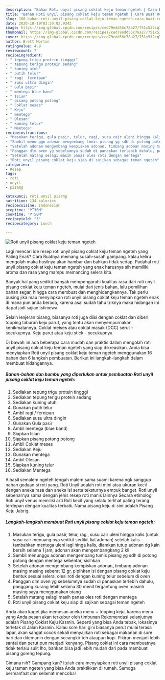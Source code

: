 ```yaml
---
description: "Bahan Roti unyil pisang coklat keju teman ngeteh | Cara Buat Roti unyil pisang coklat keju teman ngeteh Yang Lezat Sekali"
title: "Bahan Roti unyil pisang coklat keju teman ngeteh | Cara Buat Roti unyil pisang coklat keju teman ngeteh Yang Lezat Sekali"
slug: 168-bahan-roti-unyil-pisang-coklat-keju-teman-ngeteh-cara-buat-roti-unyil-pisang-coklat-keju-teman-ngeteh-yang-lezat-sekali
date: 2020-10-19T03:39:02.934Z
image: https://img-global.cpcdn.com/recipes/ced79edd56c78a27/751x532cq70/roti-unyil-pisang-coklat-keju-teman-ngeteh-foto-resep-utama.jpg
thumbnail: https://img-global.cpcdn.com/recipes/ced79edd56c78a27/751x532cq70/roti-unyil-pisang-coklat-keju-teman-ngeteh-foto-resep-utama.jpg
cover: https://img-global.cpcdn.com/recipes/ced79edd56c78a27/751x532cq70/roti-unyil-pisang-coklat-keju-teman-ngeteh-foto-resep-utama.jpg
author: Brett Morton
ratingvalue: 4.8
reviewcount: 7
recipeingredient:
- " tepung trigu protein tingggi"
- " tepung terigu protein sedang"
- " kuning utuh"
- " putih telur"
- " ragi  fernipan"
- " susu ultra dingin"
- " Gula pasir"
- " mentega blue band"
- " Isian"
- " pisang potong potong"
- " Coklat meses"
- " Keju"
- " mentega"
- " Olesan"
- " kuning telur"
- " Mentega"
recipeinstructions:
- "Masukan terigu, gula pasir, telur, ragi, susu cair uleni hingga kalis (untuk susu cair menuang nya sedikit sedikit liat adonan) setelah kalis tambahkan mentega uleni lagi hinga kalis, diamkan tutup adonan dg kain bersih selama 1 jam, adonan akan mengembangkang 2 kli"
- "Sambil menunggu adonan mengembang tumis pisang yg sdh di potong potong dengan mentega sebentar, sisihkan"
- "Setelah adonan mengembang kempiskan adonan, timbang adonan masing masing seberat 12 gr, pipihkan isi dengan pisang coklat keju bentuk sesuai selera, olesi roti dengan kuning telur sebelum di oven"
- "Panggan dlm oven yg sebelumnya sudah di panaskan terlebih dahulu, panggang kurang lebih selama 30 menit tergantung oven masinh masing saya menggunakan otang"
- "Setelah matang selagi masih panas oles roti dengan mentega"
- "Roti unyil pisang coklat keju siap di sajikan sebagai teman ngeteh"
categories:
- Resep
tags:
- roti
- unyil
- pisang

katakunci: roti unyil pisang 
nutrition: 134 calories
recipecuisine: Indonesian
preptime: "PT36M"
cooktime: "PT50M"
recipeyield: "3"
recipecategory: Lunch

---
```



![Roti unyil pisang coklat keju teman ngeteh](https://img-global.cpcdn.com/recipes/ced79edd56c78a27/751x532cq70/roti-unyil-pisang-coklat-keju-teman-ngeteh-foto-resep-utama.jpg)

Lagi mencari ide resep roti unyil pisang coklat keju teman ngeteh yang Paling Enak? Cara Buatnya memang susah-susah gampang. kalau keliru mengolah maka hasilnya akan hambar dan bahkan tidak sedap. Padahal roti unyil pisang coklat keju teman ngeteh yang enak harusnya sih memiliki aroma dan rasa yang mampu memancing selera kita.

Banyak hal yang sedikit banyak mempengaruhi kualitas rasa dari roti unyil pisang coklat keju teman ngeteh, mulai dari jenis bahan, lalu pemilihan bahan segar, hingga cara membuat dan menghidangkannya. Tak perlu pusing jika mau menyiapkan roti unyil pisang coklat keju teman ngeteh enak di mana pun anda berada, karena asal sudah tahu triknya maka hidangan ini dapat jadi sajian istimewa.

Selain lenjeran pisang, biasanya roti juga diisi dengan coklat dan diberi topping taburan keju parut, yang tentu akan menyempurnakan kenikmatannya. Coklat meises atau coklat masak (DCC) serut - secukupnya. Keju parut atau keju stick - secukupnya.


Di bawah ini ada beberapa cara mudah dan praktis dalam mengolah roti unyil pisang coklat keju teman ngeteh yang siap dikreasikan. Anda bisa menyiapkan Roti unyil pisang coklat keju teman ngeteh menggunakan 16 bahan dan 6 langkah pembuatan. Berikut ini langkah-langkah dalam membuat hidangannya.

<!--inarticleads1-->

##### Bahan-bahan dan bumbu yang diperlukan untuk pembuatan Roti unyil pisang coklat keju teman ngeteh:

1. Sediakan  tepung trigu protein tingggi
1. Sediakan  tepung terigu protein sedang
1. Sediakan  kuning utuh
1. Gunakan  putih telur
1. Ambil  ragi / fernipan
1. Sediakan  susu ultra dingin
1. Gunakan  Gula pasir
1. Ambil  mentega (blue band)
1. Siapkan  Isian
1. Siapkan  pisang potong potong
1. Ambil  Coklat meses
1. Sediakan  Keju
1. Gunakan  mentega
1. Ambil  Olesan
1. Siapkan  kuning telur
1. Sediakan  Mentega


Alhasil semalem ngeteh tengah malem sama suami karena ngk sanggup nahan godaan si roti yang. Roti Unyil adalah roti mini atau ukuran kecil dengan aneka rasa dan aneka isi serta teksturnya empuk banget. Roti unyil sebenarnya sama dengan jenis resep roti manis lainnya Secara etimologi Roti unyil venus memiliki arti Roti kecil yang selalu terlihat paling terang terdepan dengan kualitas terbaik. Nama pisang keju di sini adalah Pisang Keju Jabrig. 

<!--inarticleads2-->

##### Langkah-langkah membuat Roti unyil pisang coklat keju teman ngeteh:

1. Masukan terigu, gula pasir, telur, ragi, susu cair uleni hingga kalis (untuk susu cair menuang nya sedikit sedikit liat adonan) setelah kalis tambahkan mentega uleni lagi hinga kalis, diamkan tutup adonan dg kain bersih selama 1 jam, adonan akan mengembangkang 2 kli
1. Sambil menunggu adonan mengembang tumis pisang yg sdh di potong potong dengan mentega sebentar, sisihkan
1. Setelah adonan mengembang kempiskan adonan, timbang adonan masing masing seberat 12 gr, pipihkan isi dengan pisang coklat keju bentuk sesuai selera, olesi roti dengan kuning telur sebelum di oven
1. Panggan dlm oven yg sebelumnya sudah di panaskan terlebih dahulu, panggang kurang lebih selama 30 menit tergantung oven masinh masing saya menggunakan otang
1. Setelah matang selagi masih panas oles roti dengan mentega
1. Roti unyil pisang coklat keju siap di sajikan sebagai teman ngeteh


Anda akan kaget jika memesan aneka menu + topping keju, karena menu yang Anda pesan akan terkubur oleh timbunan Rekomendasi selanjutnya adalah Pisang Coklat Keju Kasmin. Seperti yang bisa Anda tebak, lokasinya terletak di Jalan Kasmin. Kalau sore hari gini biasanya perut mulai terasa lapar, akan sangat cocok sekali menyajikan roti sebagai makanan di sore hari dan ditemanin dengan secangkir teh ataupun kopi. Pikiran menjadi lebih santai dan perut pun menjadi kenyang. Pisang coklat ini cara membuatnya tidak terlalu sulit lho, bahkan bisa jadi lebih mudah dari pada membuat pisang goreng tepung. 

Gimana nih? Gampang kan? Itulah cara menyiapkan roti unyil pisang coklat keju teman ngeteh yang bisa Anda praktikkan di rumah. Semoga bermanfaat dan selamat mencoba!
